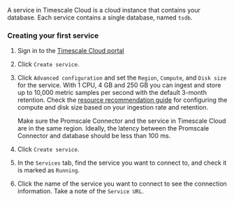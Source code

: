 <script>
    import { Procedure} from "$lib/components"
</script>

A service in Timescale Cloud is a cloud instance that contains your database.
Each service contains a single database, named `tsdb`.

<Procedure>

### Creating your first service

1.  Sign in to the [Timescale Cloud portal][timescale-cloud]
1.  Click `Create service`.
1.  Click `Advanced configuration` and set the `Region`, `Compute`, and `Disk size`
    for the service. With 1&nbsp;CPU, 4&nbsp;GB and 250&nbsp;GB you can ingest and
    store up to 10,000&nbsp;metric samples per second with the default 3-month retention.
    Check the [resource recommendation guide][promscale-resource-recomm] for configuring the compute and
    disk size based on your ingestion rate and retention.

    <Highlight type="note">
    Make sure the Promscale Connector and the service in Timescale Cloud are
    in the same region. Ideally, the latency between the Promscale
    Connector and database should be less than 100&nbsp;ms.
    </Highlight>

1.  Click `Create service`.
1.  In the `Services` tab, find the service you want to connect to, and check
    it is marked as `Running`.
1.  Click the name of the service you want to connect to see the connection
    information. Take a note of the `Service URL`.

</Procedure>

[timescale-cloud]: https://console.cloud.timescale.com/
[promscale-resource-recomm]: /promscale/latest/recommendations/resource-recomm/
